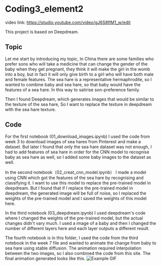 # Coding3_element2
video link: https://studio.youtube.com/video/gJ6S8fIM1_w/edit

This project is based on Deepdream.
## Topic
Let me start by introducing my topic, In China there are some families who prefer sons who will take a medicine that can change the gender of the baby when they get pregnant, they think it will make the girl in the womb into a boy, but in fact it will only give birth to a girl who will have both male and female features.
The sea hare is a representative hermaphrodite, so I wanted to combine baby and sea hare, so that baby would have the features of a sea hare. In this way to satirise son-preference family.

Then I found Deepdream, which generates images that would be similar to the texture of the sea hare, So I want to replace the texture in deepdream with the sea hare texture.


## Code
For the first notebook (01_download_images.ipynb) I used the code from week 3 to download images of sea hares from Pinterest and make a dataset. But later I found that only the sea hare dataset was not enough, I had to add features of sea hare in order for the CNN model to recognise baby as sea hare as well, so I added some baby images to the dataset as well.

In the second notebook（02_creat_cnn_model.ipynb） I made a model using CNN which got the features of the sea hare by recognising and classifying it. I want to use this model to replace the pre-trained model in deepdream. But I found that if I replace the pre-trained model in deepdream, the generated image will be full of noise, so I replaced the weights of the pre-trained model and I saved the weights of this model here.

In the third notebook (03_deepdream.ipynb) I used deepdream's code where I changed the weights of the pre-trained model, but the actual changes didn't vary much. I used a image of a baby and then I changed the number of different layers here and each layer outputs a different result.

The fourth notebook is in this folder, I used the code from the third notebook in the week 7 file and wanted to animate the change from baby to sea hare using stable diffusion. The animation required interpolation between the two images, so I also combined the code from this site. The final animation generated looks like this.
![Example GIF]([https://example.com/path/to/animation.gif](https://i.pinimg.com/originals/1e/a8/6d/1ea86d0ef0a96524d03f38f48b579814.gif))




